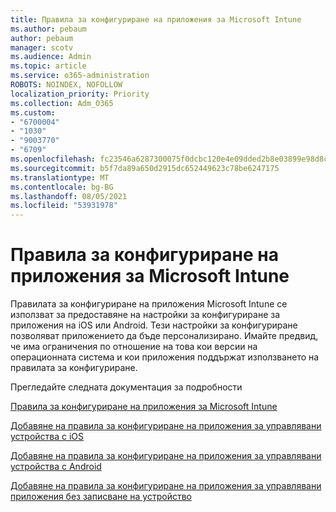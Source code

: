 ```yaml
---
title: Правила за конфигуриране на приложения за Microsoft Intune
ms.author: pebaum
author: pebaum
manager: scotv
ms.audience: Admin
ms.topic: article
ms.service: o365-administration
ROBOTS: NOINDEX, NOFOLLOW
localization_priority: Priority
ms.collection: Adm_O365
ms.custom:
- "6700004"
- "1030"
- "9003770"
- "6709"
ms.openlocfilehash: fc23546a6287300075f0dcbc120e4e09dded2b8e03899e98d8c27ff6c94b737e
ms.sourcegitcommit: b5f7da89a650d2915dc652449623c78be6247175
ms.translationtype: MT
ms.contentlocale: bg-BG
ms.lasthandoff: 08/05/2021
ms.locfileid: "53931978"
---
```

# <a name="app-configuration-policies-for-microsoft-intune"></a>Правила за конфигуриране на приложения за Microsoft Intune

Правилата за конфигуриране на приложения Microsoft Intune се използват за предоставяне на настройки за конфигуриране за приложения на iOS или Android. Тези настройки за конфигуриране позволяват приложението да бъде персонализирано. Имайте предвид, че има ограничения по отношение на това кои версии на операционната система и кои приложения поддържат използването на правилата за конфигуриране.

Прегледайте следната документация за подробности

[Правила за конфигуриране на приложения за Microsoft Intune](https://docs.microsoft.com/intune/app-configuration-policies-overview)  

[Добавяне на правила за конфигуриране на приложения за управлявани устройства с iOS](https://docs.microsoft.com/intune/app-configuration-policies-use-ios)  

[Добавяне на правила за конфигуриране на приложения за управлявани устройства с Android](https://docs.microsoft.com/intune/app-configuration-policies-use-android)

[Добавяне на правила за конфигуриране на приложения за управлявани приложения без записване на устройство](https://docs.microsoft.com/intune/app-configuration-policies-managed-app)
